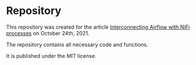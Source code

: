 # Repository

This repository was created for the article [Interconnecting Airflow with NiFi processes](https://cribbersix.github.io/python/2021/10/14/Airflow-to-NiFi-and-back.html) on October 24th, 2021.

The repository contains all necessary code and functions.

It is published under the MIT license.
